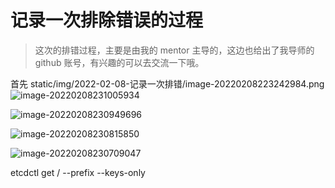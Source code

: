 # 记录一次排除错误的过程

>这次的排错过程，主要是由我的 mentor 主导的，这边也给出了我导师的 github 账号，有兴趣的可以去交流一下哦。

首先
static/img/2022-02-08-记录一次排错/image-20220208223242984.png
![image-20220208231005934](/img/2022-02-08-记录一次排错/image-20220208231005934.png)

![image-20220208230949696](/img/2022-02-08-记录一次排错/image-20220208230949696.png)

![image-20220208230815850](/img/2022-02-08-记录一次排错/image-20220208230815850.png)



![image-20220208230709047](/img/2022-02-08-记录一次排错/image-20220208230709047.png)

etcdctl get / --prefix --keys-only